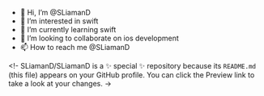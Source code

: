 - 👋 Hi, I’m @SLiamanD
- 👀 I’m interested in swift
- 🌱 I’m currently learning swift
- 💞️ I’m looking to collaborate on ios development
- 📫 How to reach me @SLiamanD

<!-
SLiamanD/SLiamanD is a ✨ special ✨ repository because its `README.md` (this file) appears on your GitHub profile.
You can click the Preview link to take a look at your changes.
->





